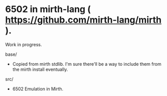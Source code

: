 # 6502 in mirth-lang ( https://github.com/mirth-lang/mirth ).

Work in progress.

base/
- Copied from mirth stdlib.  I'm sure there'll be a way to include them from
the mirth install eventually.

src/ 
- 6502 Emulation in Mirth.
